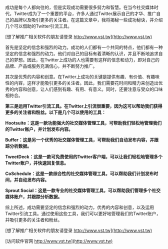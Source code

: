 成功是每个人都向往的，但是实现成功需要很多努力和智慧。在当今社交媒体时代，Twitter成为了一个重要的平台，许多人通过Twitter展示自己的才华、推广自己的品牌以及吸引更多的关注者。在这篇文章中，我将揭秘一些成功秘诀，并介绍几个可以借助的Twitter引流工具。

[想了解推广相关软件的朋友请登录 http://www.vst.tw](http://www.vst.tw)

首先是坚定的信念和强烈的动力。成功的人们都有一个共同的特点，他们都有一种坚定的信念和强烈的动力。他们对自己的目标有着清晰的认识，并且不断地追求自己的梦想。因此，在Twitter上成功的人也需要有这样的信念和动力，即对自己的品牌、产品或服务充满信心，并不断努力推广。

其次是优秀的内容和创意。在Twitter上成功的关键是提供有趣、有价值、有趣味性的内容，这样才能吸引更多的关注者。因此，我们需要花时间和精力来创造出优秀的内容和创意，让人们感到有趣、有用、有意义。同时，还要注意与受众的口味相符合。

**第三是运用Twitter引流工具。在Twitter上引流很重要，因为这可以帮助我们获得更多的关注者和粉丝。以下是几个可以使用的工具：**

**Hootsuite：这是一款功能强大的社交媒体管理工具，可帮助我们轻松地管理我们的Twitter账户，并计划发布内容。**

**Buffer：这是另一个优秀的社交媒体管理工具，可帮助我们自动发布内容，并跟踪分析数据。**

**TweetDeck：这是一款可免费使用的Twitter客户端，可以让我们轻松地管理多个Twitter账户，并快速回复信息。**

**CoSchedule：这是一款综合性的社交媒体管理工具，可以帮助我们计划发布时间，并自动发布内容。**

**Sprout Social：这是一款专业的社交媒体管理工具，可以帮助我们管理多个社交媒体账户，并跟踪分析数据。**

综上所述，成功需要坚定的信念和强烈的动力，优秀的内容和创意，以及运用Twitter引流工具。通过使用这些工具，我们可以更好地管理我们的Twitter账户，并吸引更多的关注者和粉丝。

[想了解推广相关软件的朋友请登录 http://www.vst.tw](http://www.vst.tw)


[访问软件官网 http://www.vst.tw](http://www.vst.tw)
